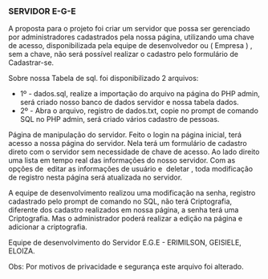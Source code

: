 ### SERVIDOR E-G-E

A proposta para o projeto foi criar um servidor que possa ser gerenciado por
administradores cadastrados pela nossa página, utilizando uma chave de acesso,
disponibilizada pela equipe de desenvolvedor ou ( Empresa ) , sem a chave, não será possível
realizar o cadastro pelo formulário de Cadastrar-se. 

Sobre nossa Tabela de sql. foi disponibilizado 2 arquivos: 
- 1º - dados.sql, realize a importação do arquivo na página do PHP admin, será criado nosso banco de dados servidor e nossa tabela dados.
- 2º - Abra o arquivo, registro de dados.txt, copie no prompt de comando SQL no PHP admin, será criado vários cadastro de pessoas.

Página de manipulação do servidor. Feito o login na página inicial, terá acesso a nossa página do servidor. Nela terá um formulário de cadastro direto com o servidor sem necessidade de chave de acesso. Ao lado direito uma lista em tempo real das informações do nosso servidor. Com as opções de ​ editar​ as informações de usuário e ​ deletar​ , toda modificação de registro nesta página será atualizada no servidor.

A equipe de desenvolvimento realizou uma modificação na senha, registro cadastrado pelo prompt de comando no SQL, não terá Criptografia, diferente dos cadastro realizados em nossa página, a senha terá uma Criptografia. Mas o administrador poderá realizar a edição na página e adicionar a criptografia.

Equipe de desenvolvimento do Servidor E.G.E - ERIMILSON, GEISIELE, ELOIZA.

Obs: Por motivos de privacidade e segurança este arquivo foi alterado.